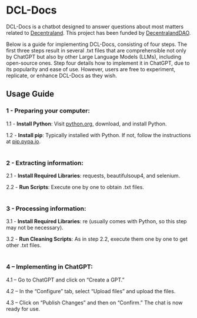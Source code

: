 # DCL-Docs

DCL-Docs is a chatbot designed to answer questions about most matters related to [Decentraland](https://decentraland.org/). This project has been funded by [DecentralandDAO](https://dao.decentraland.org/).

Below is a guide for implementing DCL-Docs, consisting of four steps. The first three steps result in several .txt files that are comprehensible not only by ChatGPT but also by other Large Language Models (LLMs), including open-source ones. Step four details how to implement it in ChatGPT, due to its popularity and ease of use. However, users are free to experiment, replicate, or enhance DCL-Docs as they wish.

## Usage Guide

### 1 - Preparing your computer:
1.1 - **Install Python**: Visit [python.org](https://python.org), download, and install Python.

1.2 - **Install pip**: Typically installed with Python. If not, follow the instructions at [pip.pypa.io](https://pip.pypa.io).
<br><br>

### 2 - Extracting information:
2.1 - **Install Required Libraries**: requests, beautifulsoup4, and selenium.

2.2 - **Run Scripts**: Execute one by one to obtain .txt files.
<br><br>

### 3 - Processing information:
3.1 - **Install Required Libraries**: re (usually comes with Python, so this step may not be necessary).

3.2 - **Run Cleaning Scripts**: As in step 2.2, execute them one by one to get other .txt files.
<br><br>

### 4 – Implementing in ChatGPT:
4.1 – Go to ChatGPT and click on “Create a GPT.”

4.2 – In the “Configure” tab, select “Upload files” and upload the files.

4.3 – Click on “Publish Changes” and then on “Confirm.” The chat is now ready for use.

